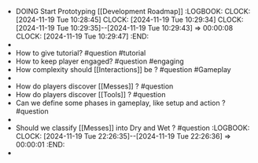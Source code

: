 - DOING Start Prototyping [[Development Roadmap]]
  :LOGBOOK:
  CLOCK: [2024-11-19 Tue 10:28:45]
  CLOCK: [2024-11-19 Tue 10:29:34]
  CLOCK: [2024-11-19 Tue 10:29:35]--[2024-11-19 Tue 10:29:43] =>  00:00:08
  CLOCK: [2024-11-19 Tue 10:29:47]
  :END:
-
- How to give tutorial? #question #tutorial
- How to keep player engaged? #question #engaging
- How complexity should [[Interactions]] be ? #question #Gameplay
-
- How do players discover [[Messes]] ? #question
- How do players discover [[Tools]] ? #question
- Can we define some phases in gameplay, like setup and action ? #question
-
- Should we classify [[Messes]] into Dry and Wet ? #question
  :LOGBOOK:
  CLOCK: [2024-11-19 Tue 22:26:35]--[2024-11-19 Tue 22:26:36] =>  00:00:01
  :END:
-